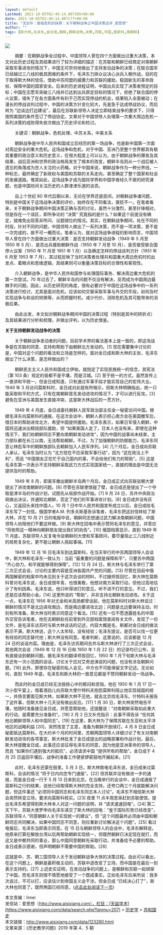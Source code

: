 ```yaml
---
layout: default
Lastmod: 2021-10-05T02:49:14.807305+00:00
date: 2021-10-05T02:49:14.807177+00:00
title: "沈志华：面临危机的抉择：关于朝鲜战争之中国决策述评_爱思想"
author: ""
tags: [斯大林,毛泽东,金日成,朝鲜,朝鲜战争,决策,苏联,中国,莫斯科,南朝鲜]
---
```


![](https://images.weserv.nl/?url=https%3A//www.aisixiang.com/images/detail-20200426.jpg)

　　 摘要：在朝鲜战争全过程中，中国领导人曾在四个方面做出过重大决策，本文对此历史过程及其结果进行了较为详细的描述：在苏联和朝鲜已经商定对南朝鲜采取军事进攻的情况下，中国无可奈何地做出了支持发动战争的决策；在联合国军已经越过三八线的极其困难的条件下，毛泽东力排众议决心派兵入朝作战，目的在于取得斯大林的信任，借助中苏同盟的威慑力和苏联的援助，稳固新生的革命政权、保障中国的国家安全。后来的历史进程证明，中国出兵实现了决策者预定的目标；中国在志愿军突破三八线并已达到出兵原定目标的情况下，拒绝了联合国的停火议案，错失了在各方面条件有利于己而实现停战的机会，结果陷入全面被动；在漫长的停战谈判过程中，中国的决策方针变化较大，先是急于达成停战协议，而后转为 “边谈边打边建设”，最后在苏联新领导人决定立即结束战争的要求下，只得按照美国的条件签订了停战协定。文章对于中国领导人处理第一次重大周边危机一系列决策的成败得失依次做出了历史评论和检讨。

　　 关键词：朝鲜战争，危机处理，中苏关系，中美关系

　　 朝鲜战争是中华人民共和国成立后经历的第一场战争，也是新中国第一次面对周边安全的重大危机。这场战争和危机，对于中国、亚洲乃至整个世界都具有极其重要的政治意义和历史意义，在很大程度上可以认为，由于朝鲜战争的爆发及其结果，战后亚洲和世界的政治格局发生了根本的改变，朝鲜半岛则从一个战后被人遗忘的角落成为世人关注的火药桶。对于中国来说，朝鲜战争作为一种分界线，一种标志，最终确定了新政权与美国和苏联的关系走向，甚至确定了整个国家和社会的发展道路。惟其如此，这场战争才成为国际学界和中国学者经久不衰的研究课题，也是中国坊间关注历史的人群津津乐道的谈资。

　　 自上个世纪 80 年代后期以来，无论在学界还是民间，对朝鲜战争诸问题，特别是中国关于这场战争决策的评价，始终存在不同看法，褒贬不一。在笔者看来，关于朝鲜战争期间中国决策正确与否的讨论，虽然十分激烈，甚至针锋相对，但是存在一个误区，即所争论的 “决策” 究竟指的是什么？如果这个前提没有确定，就难免出现答非所问、议题错位的情况。其实，在朝鲜战争期间，处在不同的时段，针对不同的问题，中国领导人做出了一系列决策，而不是一项决策，更不是一次完成的，故不可一概而论。笔者认为，就对这场战争进程的影响而言，中国领导人曾在四个方面做出过重大决策：是否支持朝鲜发动战争（1949 年 5 月至 1950 年 5 月）、是否出兵援助朝鲜作战（1950 年 7 月至 10 月）、是否接受联合国停火议案（1950 年 11 月至 1951 年 1 月）以及确定怎样的停战谈判方针（1951 年 6 月至 1953 年 7 月），其过程反映了当时决策者处理共和国重大周边危机时的出发点、着眼点和思维逻辑，其结果则可以衡量决策目标的合理性和客观性。

　　 介入朝鲜战争，是中华人民共和国参与处理国际事务、解决周边重大危机的第一次尝试。70 年过去了，朝鲜半岛的问题不仅没有解决，反而成为中国周边最棘手的问题。因此，从历史研究的角度，很有必要对于中国在这场战争中的一系列决策进行检讨，尤其是面对危机，应该如何交替采取军事与外交的手段，如何及时实现战争与和谈的转换等，从而把握时机，减少代价，消除危机及其可能带来的消极后果。

　　 由此出发，本文拟对朝鲜战争期间中国的决策过程（特别是其中的转折点）及其结果进行分析和梳理，并做出评判，以为历史借鉴。

**关于支持朝鲜发动战争的决策**

　　 关于朝鲜战争发动者的问题，目前学术界的看法基本上是一致的，即这场战争是在苏联的同意、支持和帮助下由朝鲜北方发动的。\[1\] 现在需要集中讨论的是，中国对这个问题的看法和立场是怎样的，面对金日成和斯大林的主张，毛泽东做出了什么决策，是怎样做出的？

　　 朝鲜民主主义人民共和国成立伊始，就抱定了实现民族统一的信念，其宪法（第 103 条）规定的首都不是平壤，而是汉城。\[2\] 至于统一的方式，虽然宣传上一直讲和平统一，但金日成知道，只有通过军事手段才能实现自己的宏伟大业。1949 年 3 月访问莫斯科时，金日成对此就有所暗示，但斯大林明确指出，统一只能采取和平的方式，只有在南朝鲜首先发动进攻的情况下，才可以进行反攻。\[3\] 避免在亚洲与美国发生直接冲突，这是斯大林战后的一贯方针。

　　 1949 年 4 月底，金日成委托朝鲜人民军政治部主任金一秘密访问中国。根据毛泽东向莫斯科的通报，在这次会谈中，朝鲜人表示担心南方会在美国撤军后，借日本的帮助进攻北方，希望中国提供援助。毛泽东表示，如果日军侵入朝鲜，中国将迅速派出精锐部队援助，但 “如果美国人走了，日本人也没有来，即使在这种情况下，我们劝朝鲜同志不要向南朝鲜发动进攻”，因为中国的战事尚未结束，主力部队都在长江以南，无法帮助朝鲜。不过，为了加强朝鲜的防御能力，毛泽东同意让林彪军中的朝鲜族部队去朝鲜加入人民军序列。\[4\] 几个月后，金日成向苏联人承认，毛泽东当时认为 “北方现在不应采取军事行动”，因为 “这在政治上不利”，而且 “中国朋友正在忙于自己国内的事，不会给他们有力的帮助”。\[5\] 这是毛泽东第一次表示不支持朝鲜采取武力方式实现国家统一，直接的理由是中国无法提供及时的帮助。

　　 1949 年 8 月，即美军撤出朝鲜半岛两个月后，金日成正式向苏联驻朝大使提出了进攻南朝鲜的问题。\[6\] 尽管在苏联使馆碰了壁，金日成还是提出了一个夺取瓮津半岛的作战计划，试图先从局部作战开始。\[7\] 9 月 24 日，苏共中央政治局做出决议，并通知北朝鲜，否定了他们的军事进攻计划。\[8\] 金日成并没有灰心，又返回头来找中国人。10 月 1 日中华人民共和国宣布成立以后，金日成给毛泽东写了一封信。俄国学者А.М. 列多夫斯基告诉笔者，毛泽东把这封信转给了斯大林，并在 10 月 21 日的电报中说，朝鲜同志想通过武力解决南朝鲜问题，中国领导人劝阻他们不要这样做。\[9\] 斯大林在回电中表示赞同毛泽东的意见，并答应 “将依照这一精神向朝鲜朋友提出我们的劝告”。\[10\] 俄国档案显示，直到 1949 年 11 月底，苏联领导人反复电令驻朝鲜的大使和军事顾问，要尽量阻止三八线附近的局势复杂化，更不能让朝鲜人挑起事端。\[11\]

　　 1949 年 12 月 16 日毛泽东到达莫斯科，在当天举行的中苏两国领导人会谈中，斯大林和毛泽东一致认为：当前 “最重要的问题是保障和平”，只要苏中两国 “齐心协力，和平就能够得到保障”。\[12\] 12 月 24 日，斯大林与毛泽东举行了第二次正式会谈，讨论的主要内容是亚洲各国共产党的问题。\[13\] 尽管在目前中俄两国解密的档案中均未见到关于这次会谈的材料，不过据师哲回忆，斯大林在莫斯科曾对毛泽东说，金日成很年青，也很勇敢，他想对南方采取行动，但他过高地估计了有利因素。毛泽东说，他只听得进打的意见，听不进不打的意见，不过，我们还是应该帮助小金。\[14\] 这里所说的 “帮助”，并非支持北朝鲜发动进攻。关于这一点，毛泽东在 1956 年对尤金和米高扬都曾谈起，他在莫斯科时对斯大林说过：朝鲜的情况不是北边进攻南边，而是南边要进攻北边；问题是北边要保持主动，时刻有所准备。斯大林当时表示同意这个看法。\[15\] 还有一位不愿透露姓名的中国外交官告诉笔者，他在去朝鲜赴任前曾到外交部档案馆查阅有关文件，发现了一份文件，是毛泽东访苏时与斯大林谈话的记述，内容大概是毛、斯都对金日成的做法表示不满，斯大林说，这个人太年轻，没有经验；毛泽东提议，是否可以找一位更有经验的同志替代他；斯大林没有同意。笔者判断，这里说的，应该都是 12 月 24 日的谈话内容。理由是，毛泽东访苏期间总共与斯大林进行了三次正式会谈，其他两次会谈（1949 年 12 月 16 日和 1950 年 1 月 22 日）的记录均已公布，没有直接谈到朝鲜问题。据毛泽东的翻译师哲回忆，1950 年 1 月下旬斯大林与毛泽东还有一次小范围的谈话，讨论关于应对艾奇逊演说的问题，也没有涉及朝鲜问题。\[16\] 此外，即使存在秘密的私人会见，中方也不可能保留文字记述。无论如何，直到 1949 年底，毛泽东和斯大林的一致意见都是不赞同朝鲜发动一场战争。

　　 而此时的金日成已经无法按捺心中的郁闷和苦恼，他在 1950 年 1 月 17 日一次小型午宴上，借着酒劲儿向苏联大使什特科夫抱怨莫斯科阻止他实现祖国的统一，并扬言要面见斯大林，如果斯大林不见他，就去北京找毛泽东。什特科夫报告了这件事，但斯大林十几天没有做出反应。\[17\] 1 月 30 日，斯大林突然电告平壤，他随时准备接见金日成，并愿意帮助他，还提醒说：“对南朝鲜采取如此重大的行动，是需要充分准备的”。\[18\] 2 月 2 日又补充指示：此事不得告诉 “任何其他北朝鲜领导人和中国同志”。\[19\] 在这里，斯大林为了保障苏联在东亚和太平洋地区的战略利益 \[20\]，突然改变了主意，准备为朝鲜开放绿灯。4 月 8 日金日成秘密抵达莫斯科，在大约半个月的时间里，苏朝两国领导人详细讨论了有关对南朝鲜发动进攻的各项事宜，斯大林批准了金日成提出的战略部署和作战计划。最后，斯大林提醒金日成，此事还应该征得毛泽东的同意，因为他是亚洲革命的领导人，而且 “如果你们遇到强大的抵抗”，必须请求中国 “提供所有的帮助”。金日成于 4 月 25 日返回平壤后，战争的准备工作便紧锣密鼓地开展起来。\[21\]

　　 此时，毛泽东还蒙在鼓里。5 月 3 日，斯大林致电毛泽东说，金日成来过莫斯科，会谈的情况 “将于日内向您专门通报”。\[22\] 但苏联并没有做进一步的通报，而是金日成一行于 5 月 13 日来到北京。在当晚举行的会谈中，金日成通报了莫斯科之行的结果，说他已经取得斯大林的完全支持，还夸口两三个月就能解决问题，但这件事还 “必须同中国同志和毛泽东同志本人讨论”。毛泽东不相信斯大林会突然转变立场，要求向莫斯科核实。\[23\] 夜里 11 点半周恩来赶到苏联使馆，提出毛泽东希望得到斯大林本人对这一问题的说明，并 “请求速速回电”。\[24\] 第二天下午，苏联大使罗申向毛泽东递交了斯大林的回电：“鉴于国际形势已经改变”，苏联领导人 “同意朝鲜人关于实现统一的建议”，但 “这个问题最终必须由中国和朝鲜同志共同解决，如果中国同志不同意，则应重新讨论解决这个问题”。\[25\] 看过电报后，毛泽东当即表示同意。在 15 日与朝鲜领导人的会谈中，毛泽东解释说，他原来打算在解放台湾以后再帮助朝鲜实现统一，但既然朝鲜已决定现在就打，而这又是中朝共同的事业，那么中国同意朝鲜先采取行动，并准备给予必要的帮助。金日成表示感谢，但声明朝鲜不需要中国的帮助。\[26\]

这就是中、苏、朝三国领导人关于发动朝鲜战争大体的决策过程。由此可以看出，在这个问题上，朝鲜是最积极主动的，苏联中途改变了立场，而中国是在最后一刻表示支持的。\[27\] 上述史实证明，在发动战争的问题上，是朝鲜和苏联一起绑架了中国，而毛泽东则很不情愿地接受了一个既成事实。正如毛泽东后来所说：我多次说过，不可以打，应该估计到帝国主义会干涉。但金日成 “已经决心打了”，斯大林也同意了。既然两国已经同意，([点击此处阅读下一页](https://www.aisixiang.com/data/123280-2.html))

本文责编：limei  
发信站：爱思想（http://www.aisixiang.com），栏目：[天益学术](https://www.aisixiang.com/data/search.php?lanmu=207) > [历史学](https://www.aisixiang.com/academic/lishixue.html) > [共和国史](https://www.aisixiang.com/data/search.php?lanmu=723)  
本文链接：http://www.aisixiang.com/data/123280.html  
文章来源：《历史教学问题》2019 年第 4、5 期

